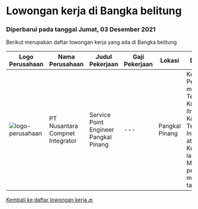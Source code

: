 
  # Lowongan kerja di Bangka belitung

  ### Diperbarui pada tanggal Jumat, 03 Desember 2021

  Berikut merupakan daftar lowongan kerja yang ada di Bangka belitung

  |Logo Perusahaan | Nama Perusahaan | Judul Pekerjaan | Gaji Pekerjaan | Lokasi | Deskripsi | Tanggal diunggah | Pranala |
  | -------------- | --------------- | --------------- | --------- | --------- | -------------- | ------- | ----------- |
  |![logo-perusahaan](https://image-service-cdn.seek.com.au/faf1379cb2f8ff5c87162dc20c60c0d2f63dba1c/ee4dce1061f3f616224767ad58cb2fc751b8d2dc)|PT Nusantara Compnet Integrator|Service Point Engineer Pangkal Pinang|---|Pangkal Pinang|Kualifikasi: Pendidikan minimal S1 Teknik Komputer, Ilmu Komputer, Teknik Informatika atau Ilmu Komputer lainnya. Memiliki pengalaman minimal 1 tahun,...|Sabtu, 20 November 2021|https://www.jobstreet.co.id/id/job/service-point-engineer-pangkal-pinang-3680783?token=0~8f6c0fd5-ebd2-4dad-9fb5-cf9f6edb3d5e&sectionRank=1&jobId=jobstreet-id-job-3680783|


  [Kembali ke daftar lowongan kerja 🔙](../README.md#daftar-lowongan-kerja)
  